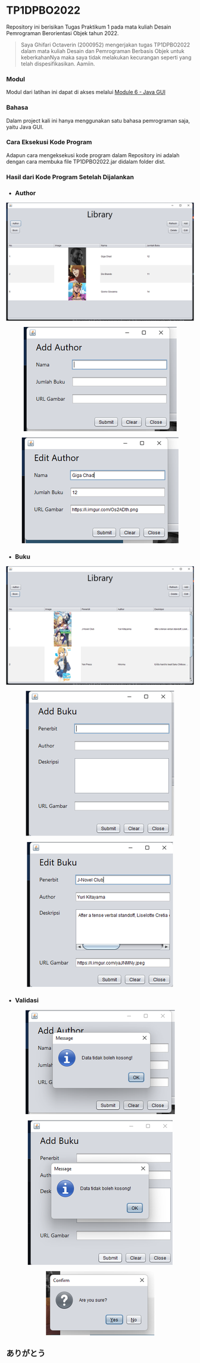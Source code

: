 # TP1DPBO2022
Repository ini berisikan Tugas Praktikum 1 pada mata kuliah Desain Pemrograman Berorientasi Objek tahun 2022.

> Saya Ghifari Octaverin (2000952) mengerjakan tugas TP1DPBO2022 dalam mata kuliah Desain dan Pemrograman Berbasis Objek untuk keberkahanNya maka saya tidak melakukan kecurangan seperti yang telah dispesifikasikan. Aamiin.
### Modul

Modul dari latihan ini dapat di akses melalui [Module 6 - Java GUI](https://docs.google.com/document/d/1cHY-Z-zJoq-2iiZg5utyYNwRMvUgbOfz/edit)

### Bahasa

Dalam project kali ini hanya menggunakan satu bahasa pemrograman saja, yaitu Java GUI.

### Cara Eksekusi Kode Program

Adapun cara mengeksekusi kode program dalam Repository ini adalah dengan cara membuka file TP1DPBO2022.jar didalam folder dist.

### Hasil dari Kode Program Setelah Dijalankan

- ### Author
<p align="center">
  <img src="https://github.com/ghifari21/TP1DPBO2022/blob/a0231653186a294a15eb25a16755c069484b388d/Screenshot/TampilanAuthor.png" alt="TampilanAuthor"/>
</p>
<p align="center">
  <img src="https://github.com/ghifari21/TP1DPBO2022/blob/a0231653186a294a15eb25a16755c069484b388d/Screenshot/TampilanAddAuthor.png" alt="TampilanAuthor"/>
</p>
<p align="center">
  <img src="https://github.com/ghifari21/TP1DPBO2022/blob/a0231653186a294a15eb25a16755c069484b388d/Screenshot/TampilanEditAuthor.png" alt="TampilanAuthor"/>
</p>

- ### Buku
<p align="center">
  <img src="https://github.com/ghifari21/TP1DPBO2022/blob/a0231653186a294a15eb25a16755c069484b388d/Screenshot/TampilanBuku.png" alt="TampilanBuku"/>
</p>
<p align="center">
  <img src="https://github.com/ghifari21/TP1DPBO2022/blob/a0231653186a294a15eb25a16755c069484b388d/Screenshot/TampilanAddBuku.png" alt="TampilanBuku"/>
</p>
<p align="center">
  <img src="https://github.com/ghifari21/TP1DPBO2022/blob/a0231653186a294a15eb25a16755c069484b388d/Screenshot/TampilanEditBuku.png" alt="TampilanBuku"/>
</p>

- ### Validasi
<p align="center">
  <img src="https://github.com/ghifari21/TP1DPBO2022/blob/a0231653186a294a15eb25a16755c069484b388d/Screenshot/ValidasiAddAuthor.png" alt="Validasi"/>
</p>
<p align="center">
  <img src="https://github.com/ghifari21/TP1DPBO2022/blob/2af3f7f8b60a5e064e61d83ae3658f8f947212b0/Screenshot/ValidasiAddBuku.png" alt="Validasi"/>
</p>
<p align="center">
  <img src="https://github.com/ghifari21/TP1DPBO2022/blob/a0231653186a294a15eb25a16755c069484b388d/Screenshot/ValidasiDelete.png" alt="Validasi"/>
</p>

## ありがとう
